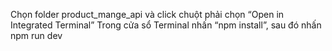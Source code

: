 Chọn folder product_mange_api và click chuột phải chọn “Open in Integrated Terminal”
Trong cửa sổ Terminal nhấn “npm install”, sau đó nhấn npm run dev